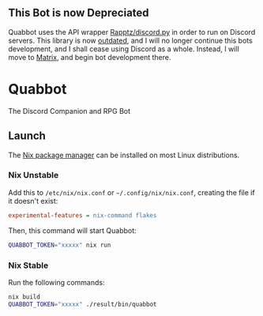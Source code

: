 ## This Bot is now Depreciated
Quabbot uses the API wrapper [Rapptz/discord.py](https://github.com/Rapptz/discord.py) in order to run on Discord servers. This library is now [outdated](https://gist.github.com/Rapptz/4a2f62751b9600a31a0d3c78100287f1), and I will no longer continue this bots development, and I shall cease using Discord as a whole. Instead, I will move to [Matrix](https://matrix.org/), and begin bot development there.

# Quabbot
The Discord Companion and RPG Bot

## Launch

The [Nix package manager](https://nixos.org/)
can be installed on most Linux distributions.

### Nix Unstable

Add this to `/etc/nix/nix.conf` or `~/.config/nix/nix.conf`,
creating the file if it doesn't exist:

```ini
experimental-features = nix-command flakes
```

Then, this command will start Quabbot:

```sh
QUABBOT_TOKEN="xxxxx" nix run
```

### Nix Stable

Run the following commands:

```sh
nix build
QUABBOT_TOKEN="xxxxx" ./result/bin/quabbot
```
